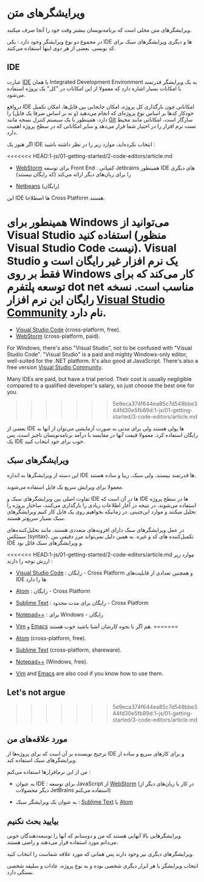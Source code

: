 # ویرایشگرهای متن 

ویرایشگرهای متن محلی ‌است که برنامه‌نویسان بیشتر وقت خود را آنجا صرف میکنند. 

در مجموع دو نوع ویرایشگر وجود دارد : یکی IDE ها و دیگری ویرایشگرهای سبک برای کد نویسی. بعضی از هر دوی اینها استفاده می‌کنند. 

## IDE

عبارت [IDE](https://en.wikipedia.org/wiki/Integrated_development_environment) یا همان Integrated Development Environment به یک ویرایشگر قدرتمند با امکانات بسیار اشاره دارد که معمولا از این امکانات در "کل" یک پروژه استفاده می‌شود. 

درواقع IDE امکاناتی چون بارگذاری کل پروژه، امکان جابجایی بین فایل‌ها، امکان تکمیل خودکار کدها بر اساس نوع پروژه‌ای که انجام می‌دهید (و نه بر اساس صرفا یک فایل) را دارد، همینطور با یک سیستم کنترل نسخه مانند [Git](https://git-scm.com/) سازگار است، امکاناتی مانند محیط تست نرم افزار را در اختیار شما قرار می‌دهد و سایر امکاناتی که در سطح پروژه اهمیت دارد. 

اگر هنوز یک IDE انتخاب نکرده‌اید، موارد زیر را در نظر داشته باشید : 

<<<<<<< HEAD:1-js/01-getting-started/2-code-editors/article.md
- [WebStorm](http://www.jetbrains.com/webstorm/) برای توسعه Front End . کمپانی Jetbrains همینطور IDE های دیگری را برای زبان‌های دیگر ارائه می‌کند (که رایگان نیستند) 

- [Netbeans](http://netbeans.org/) (رایگان) 

این IDE ها اصطلاحا Cross Platform هستند. 

همینطور برای Windows می‌توانید از Visual Studio استفاده کنید (منظور Visual Studio Code نیست). Visual Studio یک نرم افزار غیر رایگان است و فقط بر روی Windows کار می‌کند که برای توسعه پلتفرم dot net مناسب است. نسخه رایگان این نرم افزار [Visual Studio Community](https://www.visualstudio.com/vs/community/) نام دارد.  
=======
- [Visual Studio Code](https://code.visualstudio.com/) (cross-platform, free).
- [WebStorm](http://www.jetbrains.com/webstorm/) (cross-platform, paid).

For Windows, there's also "Visual Studio", not to be confused with "Visual Studio Code". "Visual Studio" is a paid and mighty Windows-only editor, well-suited for the .NET platform. It's also good at JavaScript. There's also a free version [Visual Studio Community](https://www.visualstudio.com/vs/community/).

Many IDEs are paid, but have a trial period. Their cost is usually negligible compared to a qualified developer's salary, so just choose the best one for you.
>>>>>>> 5e9eca374f644ea85c7d548bbe344fd30e5fb89d:1-js/01-getting-started/3-code-editors/article.md

بعضی از IDE ها پولی هستند ولی برای مدتی به صورت آزمایشی می‌توان از آنها به رایگان استفاده کرد. معمولا قیمت آنها در مقایسه با درآمد برنامه‌نویسان ناچیز است، پس یک IDE خوب برای خود انتخاب کنید. 

## ویرایشگرهای سبک 

این دسته از ویرایشگرها به اندازه IDE ها قدرتمند نیستند، ولی سبک، زیبا و ساده هستند.  

معمولا برای ویرایش سریع یک فایل استفاده می‌شوند. 

تفاوت اصلی بین ویرایشگرهای سبک و IDE ها در آن است که IDE ها در سطح پروژه استفاده می‌‌شوند، در نتیجه در آغاز اطلاعات زیادی را بارگذاری می‌کنند، ساختار پروژه را تحلیل میکنند و موارد این‌چنینی. در زمانیکه بخواهیم روی یک فایل کار کنیم ویرایشگرهای سبک بسیار سریع‌تر هستند. 

در عمل ویرایشگرهای سبک دارای افزونه‌های متعددی هستند، مانند تحلیل‌کننده‌های سینتَکس (syntax)، تکمیل‌کننده های کد و غیره. به همین دلیل نمی‌تواند مرز دقیقی بین IDE و ویرایشگرهای سبک قائل بود. 

<<<<<<< HEAD:1-js/01-getting-started/2-code-editors/article.md
موارد زیر ارزش توجه را دارند : 

- [Visual Studio Code](https://code.visualstudio.com/) : رایگان - Cross Platform و همچنین تعدادی از قابلیت‌های IDE ها را دارد 

- [Atom](https://atom.io/) : رایگان - Cross Platform 

- [Sublime Text](http://www.sublimetext.com) : رایگان برای مدت محدود - Cross Platform 

- [Notepad++](https://notepad-plus-plus.org/) : برای Windows - رایگان 

- [Vim](http://www.vim.org/) و [Emacs](https://www.gnu.org/software/emacs/) هم اگر با نحوه کارشان آشنا باشید خوب هستند. 
=======
- [Atom](https://atom.io/) (cross-platform, free).
- [Sublime Text](http://www.sublimetext.com) (cross-platform, shareware).
- [Notepad++](https://notepad-plus-plus.org/) (Windows, free).
- [Vim](http://www.vim.org/) and [Emacs](https://www.gnu.org/software/emacs/) are also cool if you know how to use them.

## Let's not argue
>>>>>>> 5e9eca374f644ea85c7d548bbe344fd30e5fb89d:1-js/01-getting-started/3-code-editors/article.md

## مورد علاقه‌های من 

ترجیح نویسنده بر آن است که برای پروژه‌ها از IDE و برای کارهای سریع و ساده از ویرایشگرهای سبک استفاده کند. 

من از این نرم‌افزارها استفاده می‌کنم : 

- به عنوان IDE : برای توسعه JavaScript از [WebStorm](http://www.jetbrains.com/webstorm/) (در کار با زبان‌های دیگر از دیگر محصولات JetBrains استفاده می‌کنم) 

- به عنوان یک ویرایشگر سبک : [Sublime Text](http://www.sublimetext.com) یا [Atom](https://atom.io/) 

## بیایید بحث نکنیم 

ویرایشگرهایی بالا آنهایی هستند که من و دوستانم که آنها را توسعه‌دهندگان خوبی می‌دانم مورد استفاده قرار ‌می‌دهند و راضی هستند. 

ویرایشگرهای دیگری نیز وجود دارند پس همانی که مورد علاقه شماست را انتخاب کنید. 

انتخاب ویرایشگر یا هر ابزار دیگری شخصی بوده و به نوع پروژه، عادات و سلیقه شخصی بستگی دارد. 
